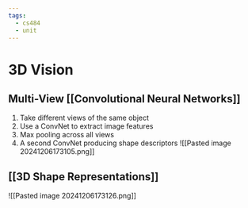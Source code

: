 ```yaml
---
tags:
  - cs484
  - unit
---
```

# 3D Vision
## Multi-View [[Convolutional Neural Networks]]
1. Take different views of the same object
2. Use a ConvNet to extract image features
3. Max pooling across all views
4. A second ConvNet producing shape descriptors
![[Pasted image 20241206173105.png]]

## [[3D Shape Representations]]
![[Pasted image 20241206173126.png]]
